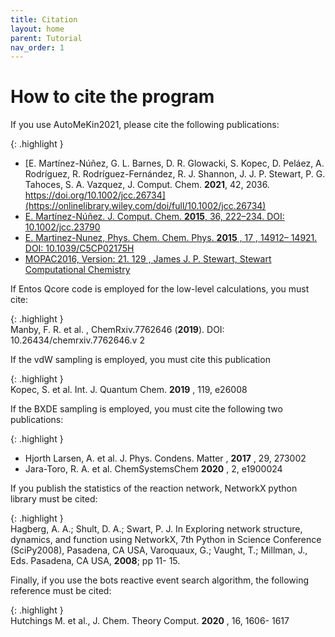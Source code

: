 ```yaml
---
title: Citation
layout: home
parent: Tutorial
nav_order: 1
---
```


# How to cite the program

If you use AutoMeKin2021, please cite the following publications:

{: .highlight }  
- [E. Martínez-Núñez, G. L. Barnes, D. R. Glowacki, S. Kopec, D. Peláez, A. Rodríguez, R. Rodríguez-Fernández, R. J. Shannon, J. J. P. Stewart, P. G. Tahoces, S. A. Vazquez, J. Comput. Chem. **2021**, 42, 2036. https://doi.org/10.1002/jcc.26734](https://onlinelibrary.wiley.com/doi/full/10.1002/jcc.26734)  
- [E. Martínez-Núñez. J. Comput. Chem. **2015**, 36, 222–234. DOI: 10.1002/jcc.23790](https://onlinelibrary.wiley.com/doi/10.1002/jcc.23790)  
- [E. Martinez-Nunez, Phys. Chem. Chem. Phys. **2015** , 17 , 14912– 14921. DOI: 10.1039/C5CP02175H](https://pubs.rsc.org/en/content/articlelanding/2015/cp/c5cp02175h)  
- [MOPAC2016, Version: 21. 129 , James J. P. Stewart, Stewart Computational Chemistry](https://github.com/openmopac/mopac)  

If Entos Qcore code is employed for the low-level calculations, you must cite:

{: .highlight }  
Manby, F. R. et al. , ChemRxiv.7762646 (**2019**). DOI: 10.26434/chemrxiv.7762646.v 2

If the vdW sampling is employed, you must cite this publication

{: .highlight }  
Kopec, S. et al. Int. J. Quantum Chem. **2019** , 119, e26008

If the BXDE sampling is employed, you must cite the following two publications:

{: .highlight }  
- Hjorth Larsen, A. et al. J. Phys. Condens. Matter , **2017** , 29, 273002  
- Jara-Toro, R. A. et al. ChemSystemsChem **2020** , 2, e1900024  

If you publish the statistics of the reaction network, NetworkX python library must be cited:

{: .highlight }  
Hagberg, A. A.; Shult, D. A.; Swart, P. J. In Exploring network structure, dynamics, and function using
NetworkX, 7th Python in Science Conference (SciPy2008), Pasadena, CA USA, Varoquaux, G.;
Vaught, T.; Millman, J., Eds. Pasadena, CA USA, **2008**; pp 11- 15.

Finally, if you use the bots reactive event search algorithm, the following reference must be cited:

{: .highlight }  
Hutchings M. et al., J. Chem. Theory Comput. **2020** , 16, 1606- 1617
